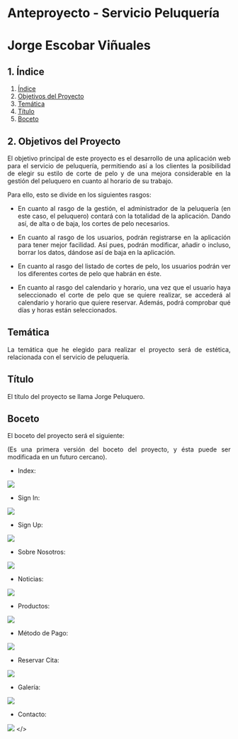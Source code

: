 # **Anteproyecto - Servicio Peluquería**

# **Jorge Escobar Viñuales**

## **1. Índice**<a name = "id1"></a>
1. [Índice](#id1)<br>
2. [Objetivos del Proyecto](#id2)<br>
3. [Temática](#id3)<br>
4. [Título](#id4)<br>
5. [Boceto](#id5)<br>

## **2. Objetivos del Proyecto**<a name="id2"></a>
<div align="justify">
  El objetivo principal de este proyecto es el desarrollo de una aplicación web para el servicio de peluquería, permitiendo así a los clientes la posibilidad de elegir su estilo de corte de pelo y de una mejora considerable en la gestión del peluquero en cuanto al horario de su trabajo.

  Para ello, esto se divide en los siguientes rasgos:

  - En cuanto al rasgo de la gestión, el administrador de la peluquería (en este caso, el peluquero) contará con la totalidad de la aplicación. Dando así, de alta o de baja, los cortes de pelo necesarios.

  - En cuanto al rasgo de los usuarios, podrán registrarse en la aplicación para tener mejor facilidad. Así pues, podrán modificar, añadir o incluso, borrar los datos, dándose así de baja en la aplicación.

  - En cuanto al rasgo del listado de cortes de pelo, los usuarios podrán ver los diferentes cortes de pelo que habrán en éste.

  - En cuanto al rasgo del calendario y horario, una vez que el usuario haya seleccionado el corte de pelo que se quiere realizar, se accederá al calendario y horario que quiere reservar. Además, podrá comprobar qué días y horas están seleccionados.

</div>
  
## **Temática**<a name="id3"></a>
<div align="justify">
  La temática que he elegido para realizar el proyecto será de estética, relacionada con el servicio de peluquería.
</div>

## **Título**<a name="id4"></a>
<div align="justify">
  El título del proyecto se llama Jorge Peluquero.
</div>

## **Boceto**<a name="id5"></a>
<div align="justify">
  El boceto del proyecto será el siguiente:

  (Es una primera versión del boceto del proyecto, y ésta puede ser modificada en un futuro cercano).
</div>

  - Index:
  
  ![](https://github.com/Jorgeev27/Servicio-Peluqueria/blob/main/doc/anteproyecto/img/Index.png)
  
  - Sign In:

  ![](https://github.com/Jorgeev27/Servicio-Peluqueria/blob/main/doc/anteproyecto/img/Sign%20in.png)

  - Sign Up:

  ![](https://github.com/Jorgeev27/Servicio-Peluqueria/blob/main/doc/anteproyecto/img/Sign%20up.png)

  - Sobre Nosotros:

  ![](https://github.com/Jorgeev27/Servicio-Peluqueria/blob/main/doc/anteproyecto/img/Sobre%20nosotros.png)

  - Noticias:

  ![](https://github.com/Jorgeev27/Servicio-Peluqueria/blob/main/doc/anteproyecto/img/Noticias.png)

  - Productos:

  ![](https://github.com/Jorgeev27/Servicio-Peluqueria/blob/main/doc/anteproyecto/img/Productos.png)

  - Método de Pago:

  ![](https://github.com/Jorgeev27/Servicio-Peluqueria/blob/main/doc/anteproyecto/img/M%C3%A9todo%20de%20pago.png)

  - Reservar Cita:

  ![](https://github.com/Jorgeev27/Servicio-Peluqueria/blob/main/doc/anteproyecto/img/Reservar%20cita.png)

  - Galería:

  ![](https://github.com/Jorgeev27/Servicio-Peluqueria/blob/main/doc/anteproyecto/img/Galer%C3%ADa.png)

  - Contacto:

  ![](https://github.com/Jorgeev27/Servicio-Peluqueria/blob/main/doc/anteproyecto/img/Contacto.png)
</>
